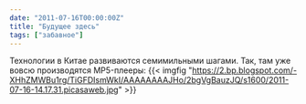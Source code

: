 ```yaml
---
date: "2011-07-16T00:00:00Z"
title: "Будущее здесь"
tags: ["забавное"]
---
```


Технологии в Китае развиваются семимильными шагами. Так, там уже вовсю производятся MP5-плееры:
{{< imgfig "https://2.bp.blogspot.com/-XHhZMWBu1rg/TiGFDIsmWkI/AAAAAAAAJHo/2bgVgBauzJQ/s1600/2011-07-16-14.17.31.picasaweb.jpg" >}}
